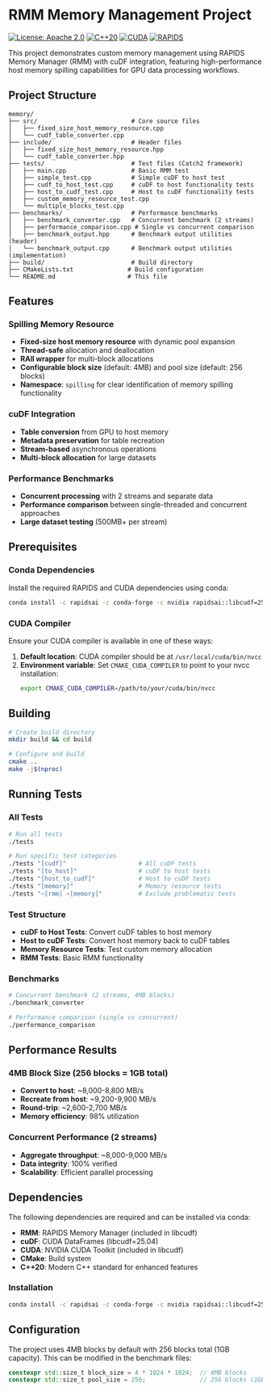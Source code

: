 # RMM Memory Management Project

[![License: Apache 2.0](https://img.shields.io/badge/License-Apache%202.0-blue.svg)](https://opensource.org/licenses/Apache-2.0)
[![C++20](https://img.shields.io/badge/C%2B%2B-20-blue.svg)](https://en.cppreference.com/w/cpp/20)
[![CUDA](https://img.shields.io/badge/CUDA-12.0-green.svg)](https://developer.nvidia.com/cuda-toolkit)
[![RAPIDS](https://img.shields.io/badge/RAPIDS-25.04-orange.svg)](https://rapids.ai/)

This project demonstrates custom memory management using RAPIDS Memory Manager (RMM) with cuDF integration, featuring high-performance host memory spilling capabilities for GPU data processing workflows.

## Project Structure

```
memory/
├── src/                          # Core source files
│   ├── fixed_size_host_memory_resource.cpp
│   └── cudf_table_converter.cpp
├── include/                      # Header files
│   ├── fixed_size_host_memory_resource.hpp
│   └── cudf_table_converter.hpp
├── tests/                        # Test files (Catch2 framework)
│   ├── main.cpp                  # Basic RMM test
│   ├── simple_test.cpp           # Simple cuDF to host test
│   ├── cudf_to_host_test.cpp     # cuDF to host functionality tests
│   ├── host_to_cudf_test.cpp     # Host to cuDF functionality tests
│   ├── custom_memory_resource_test.cpp
│   └── multiple_blocks_test.cpp
├── benchmarks/                   # Performance benchmarks
│   ├── benchmark_converter.cpp   # Concurrent benchmark (2 streams)
│   ├── performance_comparison.cpp # Single vs concurrent comparison
│   ├── benchmark_output.hpp      # Benchmark output utilities (header)
│   └── benchmark_output.cpp      # Benchmark output utilities (implementation)
├── build/                        # Build directory
├── CMakeLists.txt               # Build configuration
└── README.md                    # This file
```

## Features

### Spilling Memory Resource
- **Fixed-size host memory resource** with dynamic pool expansion
- **Thread-safe** allocation and deallocation
- **RAII wrapper** for multi-block allocations
- **Configurable block size** (default: 4MB) and pool size (default: 256 blocks)
- **Namespace**: `spilling` for clear identification of memory spilling functionality

### cuDF Integration
- **Table conversion** from GPU to host memory
- **Metadata preservation** for table recreation
- **Stream-based** asynchronous operations
- **Multi-block allocation** for large datasets

### Performance Benchmarks
- **Concurrent processing** with 2 streams and separate data
- **Performance comparison** between single-threaded and concurrent approaches
- **Large dataset testing** (500MB+ per stream)

## Prerequisites

### Conda Dependencies
Install the required RAPIDS and CUDA dependencies using conda:

```bash
conda install -c rapidsai -c conda-forge -c nvidia rapidsai::libcudf=25.04 cmake
```

### CUDA Compiler
Ensure your CUDA compiler is available in one of these ways:

1. **Default location**: CUDA compiler should be at `/usr/local/cuda/bin/nvcc`
2. **Environment variable**: Set `CMAKE_CUDA_COMPILER` to point to your nvcc installation:
   ```bash
   export CMAKE_CUDA_COMPILER=/path/to/your/cuda/bin/nvcc
   ```

## Building

```bash
# Create build directory
mkdir build && cd build

# Configure and build
cmake ..
make -j$(nproc)
```

## Running Tests

### All Tests
```bash
# Run all tests
./tests

# Run specific test categories
./tests "[cudf]"                    # All cuDF tests
./tests "[to_host]"                 # cuDF to host tests
./tests "[host_to_cudf]"            # Host to cuDF tests
./tests "[memory]"                  # Memory resource tests
./tests "~[rmm] ~[memory]"          # Exclude problematic tests
```

### Test Structure
- **cuDF to Host Tests**: Convert cuDF tables to host memory
- **Host to cuDF Tests**: Convert host memory back to cuDF tables
- **Memory Resource Tests**: Test custom memory allocation
- **RMM Tests**: Basic RMM functionality

### Benchmarks
```bash
# Concurrent benchmark (2 streams, 4MB blocks)
./benchmark_converter

# Performance comparison (single vs concurrent)
./performance_comparison
```

## Performance Results

### 4MB Block Size (256 blocks = 1GB total)
- **Convert to host**: ~8,000-8,800 MB/s
- **Recreate from host**: ~9,200-9,900 MB/s
- **Round-trip**: ~2,600-2,700 MB/s
- **Memory efficiency**: 98% utilization

### Concurrent Performance (2 streams)
- **Aggregate throughput**: ~8,000-9,000 MB/s
- **Data integrity**: 100% verified
- **Scalability**: Efficient parallel processing

## Dependencies

The following dependencies are required and can be installed via conda:

- **RMM**: RAPIDS Memory Manager (included in libcudf)
- **cuDF**: CUDA DataFrames (libcudf=25.04)
- **CUDA**: NVIDIA CUDA Toolkit (included in libcudf)
- **CMake**: Build system
- **C++20**: Modern C++ standard for enhanced features

### Installation
```bash
conda install -c rapidsai -c conda-forge -c nvidia rapidsai::libcudf=25.04 cmake
```

## Configuration

The project uses 4MB blocks by default with 256 blocks total (1GB capacity). This can be modified in the benchmark files:

```cpp
constexpr std::size_t block_size = 4 * 1024 * 1024;  // 4MB blocks
constexpr std::size_t pool_size = 256;               // 256 blocks (1GB total)
```